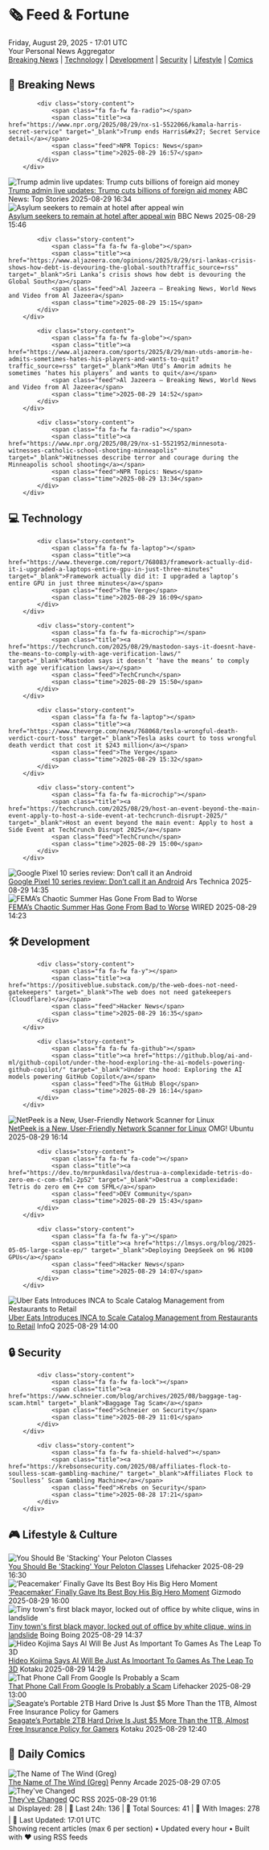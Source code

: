 <!-- Processing 54 RSS feeds at 2025-08-29 17:01:50 UTC -->
<!-- Processing: Penny Arcade -->
<!-- Processing: Garfield -->
<!-- Processing: Dilbert -->
<!-- Processing: Cyanide & Happiness -->
<!-- Processing: BBC Breaking News -->
<!-- Processing: NPR News -->
<!-- Processing: Reuters Top News -->
<!-- Processing: Associated Press Breaking -->
<!-- Processing: ABC News Breaking -->
<!-- Processing: Guardian World News -->
<!-- Processing: Sky News World -->
<!-- Processing: TechCrunch -->
<!-- Processing: The Verge -->
<!-- Processing: WIRED -->
<!-- Processing: Hacker News -->
<!-- Processing: It's FOSS -->
<!-- Processing: OMG! Ubuntu -->
<!-- Processing: DistroWatch -->
<!-- Processing: GitHub Blog -->
<!-- Processing: InfoQ -->
<!-- Processing: Lifehacker -->
<!-- Processing: Schneier on Security -->
<!-- Generated 9 new posts out of 22 feeds processed -->
<div class="newspaper-header">
    <h1 class="newspaper-title">🗞️ Feed & Fortune</h1>
    <div class="newspaper-date">Friday, August 29, 2025 - 17:01 UTC</div>
    <div class="newspaper-subtitle">Your Personal News Aggregator</div>
</div>

<div class="newspaper-nav">
    <a href="#breaking">Breaking News</a> |
    <a href="#tech">Technology</a> |
    <a href="#dev">Development</a> |
    <a href="#security">Security</a> |
    <a href="#lifestyle">Lifestyle</a> |
    <a href="#webcomics">Comics</a>
</div>

<div class="news-section breaking-news" id="breaking">
<h2 class="section-header">🚨 Breaking News</h2>
<div class="stories-container">
<div class="story">
            
            <div class="story-content">
                <span class="fa fa-fw fa-radio"></span>
                <span class="title"><a href="https://www.npr.org/2025/08/29/nx-s1-5522066/kamala-harris-secret-service" target="_blank">Trump ends Harris&#x27; Secret Service detail</a></span>
                <span class="feed">NPR Topics: News</span>
                <span class="time">2025-08-29 16:57</span>
            </div>
        </div>
<div class="story">
            <img src="https://s.abcnews.com/images/US/donald-trump-5-gty-gmh-250828_1756385399229_hpMain_4x3t_384.jpg" alt="Trump admin live updates: Trump cuts billions of foreign aid money" class="story-image" loading="lazy" onerror="this.style.display='none'">
            <div class="story-content">
                <span class="fa fa-fw fa-tv"></span>
                <span class="title"><a href="https://abcnews.go.com/Politics/live-updates/trump-admin-live-updates/?id=124929306" target="_blank">Trump admin live updates: Trump cuts billions of foreign aid money</a></span>
                <span class="feed">ABC News: Top Stories</span>
                <span class="time">2025-08-29 16:34</span>
            </div>
        </div>
<div class="story">
            <img src="https://ichef.bbci.co.uk/ace/standard/240/cpsprodpb/f846/live/00c15370-84cc-11f0-9a8e-b57ad0129150.jpg" alt="Asylum seekers to remain at hotel after appeal win" class="story-image" loading="lazy" onerror="this.style.display='none'">
            <div class="story-content">
                <span class="fa fa-fw fa-flag"></span>
                <span class="title"><a href="https://www.bbc.com/news/articles/c8e1zd98k9no?at_medium=RSS&at_campaign=rss" target="_blank">Asylum seekers to remain at hotel after appeal win</a></span>
                <span class="feed">BBC News</span>
                <span class="time">2025-08-29 15:46</span>
            </div>
        </div>
<div class="story">
            
            <div class="story-content">
                <span class="fa fa-fw fa-globe"></span>
                <span class="title"><a href="https://www.aljazeera.com/opinions/2025/8/29/sri-lankas-crisis-shows-how-debt-is-devouring-the-global-south?traffic_source=rss" target="_blank">Sri Lanka’s crisis shows how debt is devouring the Global South</a></span>
                <span class="feed">Al Jazeera – Breaking News, World News and Video from Al Jazeera</span>
                <span class="time">2025-08-29 15:15</span>
            </div>
        </div>
<div class="story">
            
            <div class="story-content">
                <span class="fa fa-fw fa-globe"></span>
                <span class="title"><a href="https://www.aljazeera.com/sports/2025/8/29/man-utds-amorim-he-admits-sometimes-hates-his-players-and-wants-to-quit?traffic_source=rss" target="_blank">Man Utd’s Amorim admits he sometimes ‘hates his players’ and wants to quit</a></span>
                <span class="feed">Al Jazeera – Breaking News, World News and Video from Al Jazeera</span>
                <span class="time">2025-08-29 14:52</span>
            </div>
        </div>
<div class="story">
            
            <div class="story-content">
                <span class="fa fa-fw fa-radio"></span>
                <span class="title"><a href="https://www.npr.org/2025/08/29/nx-s1-5521952/minnesota-witnesses-catholic-school-shooting-minneapolis" target="_blank">Witnesses describe terror and courage during the Minneapolis school shooting</a></span>
                <span class="feed">NPR Topics: News</span>
                <span class="time">2025-08-29 13:34</span>
            </div>
        </div>
</div>
</div>
<div class="news-section tech-news" id="tech">
<h2 class="section-header">💻 Technology</h2>
<div class="stories-container">
<div class="story">
            
            <div class="story-content">
                <span class="fa fa-fw fa-laptop"></span>
                <span class="title"><a href="https://www.theverge.com/report/768083/framework-actually-did-it-i-upgraded-a-laptops-entire-gpu-in-just-three-minutes" target="_blank">Framework actually did it: I upgraded a laptop’s entire GPU in just three minutes</a></span>
                <span class="feed">The Verge</span>
                <span class="time">2025-08-29 16:09</span>
            </div>
        </div>
<div class="story">
            
            <div class="story-content">
                <span class="fa fa-fw fa-microchip"></span>
                <span class="title"><a href="https://techcrunch.com/2025/08/29/mastodon-says-it-doesnt-have-the-means-to-comply-with-age-verification-laws/" target="_blank">Mastodon says it doesn’t ‘have the means’ to comply with age verification laws</a></span>
                <span class="feed">TechCrunch</span>
                <span class="time">2025-08-29 15:50</span>
            </div>
        </div>
<div class="story">
            
            <div class="story-content">
                <span class="fa fa-fw fa-laptop"></span>
                <span class="title"><a href="https://www.theverge.com/news/768068/tesla-wrongful-death-verdict-court-toss" target="_blank">Tesla asks court to toss wrongful death verdict that cost it $243 million</a></span>
                <span class="feed">The Verge</span>
                <span class="time">2025-08-29 15:32</span>
            </div>
        </div>
<div class="story">
            
            <div class="story-content">
                <span class="fa fa-fw fa-microchip"></span>
                <span class="title"><a href="https://techcrunch.com/2025/08/29/host-an-event-beyond-the-main-event-apply-to-host-a-side-event-at-techcrunch-disrupt-2025/" target="_blank">Host an event beyond the main event: Apply to host a Side Event at TechCrunch Disrupt 2025</a></span>
                <span class="feed">TechCrunch</span>
                <span class="time">2025-08-29 15:00</span>
            </div>
        </div>
<div class="story">
            <img src="https://cdn.arstechnica.net/wp-content/uploads/2025/08/Google-Pixel-10-4-500x500.jpg" alt="Google Pixel 10 series review: Don’t call it an Android" class="story-image" loading="lazy" onerror="this.style.display='none'">
            <div class="story-content">
                <span class="fa fa-fw fa-cog"></span>
                <span class="title"><a href="https://arstechnica.com/gadgets/2025/08/google-pixel-10-series-review-dont-call-it-an-android/" target="_blank">Google Pixel 10 series review: Don’t call it an Android</a></span>
                <span class="feed">Ars Technica</span>
                <span class="time">2025-08-29 14:35</span>
            </div>
        </div>
<div class="story">
            <img src="https://media.wired.com/photos/68af76dfee300be2a93ac1ee/master/pass/pol_femachaos_GettyImages-2176966174.jpg" alt="FEMA’s Chaotic Summer Has Gone From Bad to Worse" class="story-image" loading="lazy" onerror="this.style.display='none'">
            <div class="story-content">
                <span class="fa fa-fw fa-bolt"></span>
                <span class="title"><a href="https://www.wired.com/story/fema-funding-dhs-agency-punishment/" target="_blank">FEMA’s Chaotic Summer Has Gone From Bad to Worse</a></span>
                <span class="feed">WIRED</span>
                <span class="time">2025-08-29 14:23</span>
            </div>
        </div>
</div>
</div>
<div class="news-section dev-news" id="dev">
<h2 class="section-header">🛠️ Development</h2>
<div class="stories-container">
<div class="story">
            
            <div class="story-content">
                <span class="fa fa-fw fa-y"></span>
                <span class="title"><a href="https://positiveblue.substack.com/p/the-web-does-not-need-gatekeepers" target="_blank">The web does not need gatekeepers (Cloudflare)</a></span>
                <span class="feed">Hacker News</span>
                <span class="time">2025-08-29 16:35</span>
            </div>
        </div>
<div class="story">
            
            <div class="story-content">
                <span class="fa fa-fw fa-github"></span>
                <span class="title"><a href="https://github.blog/ai-and-ml/github-copilot/under-the-hood-exploring-the-ai-models-powering-github-copilot/" target="_blank">Under the hood: Exploring the AI models powering GitHub Copilot</a></span>
                <span class="feed">The GitHub Blog</span>
                <span class="time">2025-08-29 16:14</span>
            </div>
        </div>
<div class="story">
            <img src="https://i0.wp.com/www.omgubuntu.co.uk/wp-content/uploads/2025/08/netpeek.jpg?resize=406%2C232&amp;ssl=1" alt="NetPeek is a New, User-Friendly Network Scanner for Linux" class="story-image" loading="lazy" onerror="this.style.display='none'">
            <div class="story-content">
                <span class="fa fa-fw fa-ubuntu"></span>
                <span class="title"><a href="https://www.omgubuntu.co.uk/2025/08/netpeek-linux-network-scanner-gui-alternative-nmap" target="_blank">NetPeek is a New, User-Friendly Network Scanner for Linux</a></span>
                <span class="feed">OMG! Ubuntu</span>
                <span class="time">2025-08-29 16:14</span>
            </div>
        </div>
<div class="story">
            
            <div class="story-content">
                <span class="fa fa-fw fa-code"></span>
                <span class="title"><a href="https://dev.to/mrpunkdasilva/destrua-a-complexidade-tetris-do-zero-em-c-com-sfml-2p52" target="_blank">Destrua a complexidade: Tetris do zero em C++ com SFML</a></span>
                <span class="feed">DEV Community</span>
                <span class="time">2025-08-29 15:43</span>
            </div>
        </div>
<div class="story">
            
            <div class="story-content">
                <span class="fa fa-fw fa-y"></span>
                <span class="title"><a href="https://lmsys.org/blog/2025-05-05-large-scale-ep/" target="_blank">Deploying DeepSeek on 96 H100 GPUs</a></span>
                <span class="feed">Hacker News</span>
                <span class="time">2025-08-29 14:07</span>
            </div>
        </div>
<div class="story">
            <img src="https://res.infoq.com/news/2025/08/ubereats-inca-inventory-catalog/en/headerimage/ubereats_inca_header-1756138099717.jpg" alt="Uber Eats Introduces INCA to Scale Catalog Management from Restaurants to Retail" class="story-image" loading="lazy" onerror="this.style.display='none'">
            <div class="story-content">
                <span class="fa fa-fw fa-info-circle"></span>
                <span class="title"><a href="https://www.infoq.com/news/2025/08/ubereats-inca-inventory-catalog/?utm_campaign=infoq_content&utm_source=infoq&utm_medium=feed&utm_term=global" target="_blank">Uber Eats Introduces INCA to Scale Catalog Management from Restaurants to Retail</a></span>
                <span class="feed">InfoQ</span>
                <span class="time">2025-08-29 14:00</span>
            </div>
        </div>
</div>
</div>
<div class="news-section security-news" id="security">
<h2 class="section-header">🔒 Security</h2>
<div class="stories-container">
<div class="story">
            
            <div class="story-content">
                <span class="fa fa-fw fa-lock"></span>
                <span class="title"><a href="https://www.schneier.com/blog/archives/2025/08/baggage-tag-scam.html" target="_blank">Baggage Tag Scam</a></span>
                <span class="feed">Schneier on Security</span>
                <span class="time">2025-08-29 11:01</span>
            </div>
        </div>
<div class="story">
            
            <div class="story-content">
                <span class="fa fa-fw fa-shield-halved"></span>
                <span class="title"><a href="https://krebsonsecurity.com/2025/08/affiliates-flock-to-soulless-scam-gambling-machine/" target="_blank">Affiliates Flock to ‘Soulless’ Scam Gambling Machine</a></span>
                <span class="feed">Krebs on Security</span>
                <span class="time">2025-08-28 17:21</span>
            </div>
        </div>
</div>
</div>
<div class="news-section lifestyle-news" id="lifestyle">
<h2 class="section-header">🎮 Lifestyle & Culture</h2>
<div class="stories-container">
<div class="story">
            <img src="https://lifehacker.com/imagery/articles/01JVDDXB6Y9VRFRXJMA2XWDA2E/hero-image.png" alt="You Should Be &#x27;Stacking&#x27; Your Peloton Classes" class="story-image" loading="lazy" onerror="this.style.display='none'">
            <div class="story-content">
                <span class="fa fa-fw fa-life-ring"></span>
                <span class="title"><a href="https://lifehacker.com/health/how-to-stack-peloton-classes?utm_medium=RSS" target="_blank">You Should Be &#x27;Stacking&#x27; Your Peloton Classes</a></span>
                <span class="feed">Lifehacker</span>
                <span class="time">2025-08-29 16:30</span>
            </div>
        </div>
<div class="story">
            <img src="https://gizmodo.com/app/uploads/2025/08/Peacemaker-TV-Recap.jpg" alt="‘Peacemaker’ Finally Gave Its Best Boy His Big Hero Moment" class="story-image" loading="lazy" onerror="this.style.display='none'">
            <div class="story-content">
                <span class="fa fa-fw fa-computer"></span>
                <span class="title"><a href="https://gizmodo.com/peacemaker-finally-gave-its-best-boy-his-big-hero-moment-2000649159" target="_blank">‘Peacemaker’ Finally Gave Its Best Boy His Big Hero Moment</a></span>
                <span class="feed">Gizmodo</span>
                <span class="time">2025-08-29 16:00</span>
            </div>
        </div>
<div class="story">
            <img src="https://i0.wp.com/boingboing.net/wp-content/uploads/2025/08/Braxton-in-a-handout-photo.jpg?fit=1080%2C981&amp;quality=60&amp;ssl=1" alt="Tiny town&#x27;s first black mayor, locked out of office by white clique, wins in landslide" class="story-image" loading="lazy" onerror="this.style.display='none'">
            <div class="story-content">
                <span class="fa fa-fw fa-arrow-right"></span>
                <span class="title"><a href="https://boingboing.net/2025/08/29/alabama-towns-first-black-mayor-locked-out-of-town-hall-by-white-clique-wins-reelection.html" target="_blank">Tiny town&#x27;s first black mayor, locked out of office by white clique, wins in landslide</a></span>
                <span class="feed">Boing Boing</span>
                <span class="time">2025-08-29 14:37</span>
            </div>
        </div>
<div class="story">
            <img src="https://kotaku.com/app/uploads/2025/08/Kojima-Morncheck.jpg" alt="Hideo Kojima Says AI Will Be Just As Important To Games As The Leap To 3D" class="story-image" loading="lazy" onerror="this.style.display='none'">
            <div class="story-content">
                <span class="fa fa-fw fa-gamepad"></span>
                <span class="title"><a href="https://kotaku.com/hideo-kojima-ai-important-3d-ps6-portable-space-marine-last-of-us-2000621087" target="_blank">Hideo Kojima Says AI Will Be Just As Important To Games As The Leap To 3D</a></span>
                <span class="feed">Kotaku</span>
                <span class="time">2025-08-29 14:29</span>
            </div>
        </div>
<div class="story">
            <img src="https://lifehacker.com/imagery/articles/01K3RX0XJ8JZK717G7KP860APW/hero-image.jpg" alt="That Phone Call From Google Is Probably a Scam" class="story-image" loading="lazy" onerror="this.style.display='none'">
            <div class="story-content">
                <span class="fa fa-fw fa-life-ring"></span>
                <span class="title"><a href="https://lifehacker.com/tech/that-phone-call-from-google-is-probably-a-scam?utm_medium=RSS" target="_blank">That Phone Call From Google Is Probably a Scam</a></span>
                <span class="feed">Lifehacker</span>
                <span class="time">2025-08-29 13:00</span>
            </div>
        </div>
<div class="story">
            <img src="https://kotaku.com/app/uploads/2025/08/Seagate-Portable-2TB-External-Hard-Drive-HDD.jpg" alt="Seagate’s Portable 2TB Hard Drive Is Just $5 More Than the 1TB, Almost Free Insurance Policy for Gamers" class="story-image" loading="lazy" onerror="this.style.display='none'">
            <div class="story-content">
                <span class="fa fa-fw fa-gamepad"></span>
                <span class="title"><a href="https://kotaku.com/seagates-portable-2tb-hard-drive-is-just-5-more-than-the-1tb-almost-free-insurance-policy-for-gamers-2000621088" target="_blank">Seagate’s Portable 2TB Hard Drive Is Just $5 More Than the 1TB, Almost Free Insurance Policy for Gamers</a></span>
                <span class="feed">Kotaku</span>
                <span class="time">2025-08-29 12:40</span>
            </div>
        </div>
</div>
</div>
<div class="news-section webcomics-section" id="webcomics">
<h2 class="section-header">🎨 Daily Comics</h2>
<div class="stories-container">
<div class="story">
            <img src="https://assets.penny-arcade.com/news/pax3.SbZkXH4P.png" alt="The Name of The Wind (Greg)" class="story-image" loading="lazy" onerror="this.style.display='none'">
            <div class="story-content">
                <span class="fa fa-fw fa-gamepad"></span>
                <span class="title"><a href="https://www.penny-arcade.com/news/post/2025/08/29/the-name-of-the-wind-greg" target="_blank">The Name of The Wind (Greg)</a></span>
                <span class="feed">Penny Arcade</span>
                <span class="time">2025-08-29 07:05</span>
            </div>
        </div>
<div class="story">
            <img src="http://www.questionablecontent.net/comics/5646.png" alt="They&#x27;ve Changed" class="story-image" loading="lazy" onerror="this.style.display='none'">
            <div class="story-content">
                <span class="fa fa-fw fa-music"></span>
                <span class="title"><a href="http://questionablecontent.net/view.php?comic=5646" target="_blank">They&#x27;ve Changed</a></span>
                <span class="feed">QC RSS</span>
                <span class="time">2025-08-29 01:16</span>
            </div>
        </div>
</div>
</div>

<div class="newspaper-footer">
    <div class="stats">
        📊 Displayed: 28 | 📅 Last 24h: 136 | 📡 Total Sources: 41 | 📸 With Images: 278 |
        🔄 Last Updated: 17:01 UTC
    </div>
    <div class="footer-note">
        Showing recent articles (max 6 per section) • Updated every hour • Built with ❤️ using RSS feeds
    </div>
</div>
